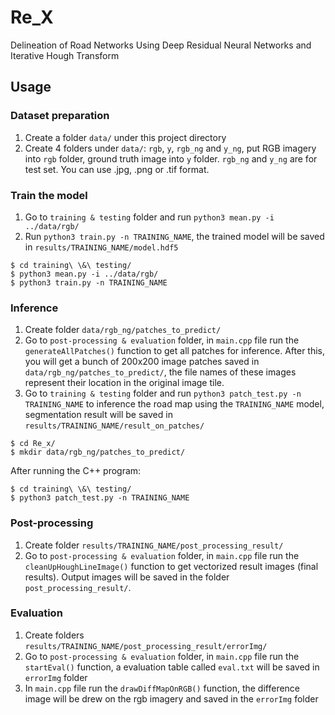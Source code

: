 # Re_X  
Delineation of Road Networks Using Deep Residual Neural Networks and Iterative Hough Transform

## Usage

### Dataset preparation
1. Create a folder `data/` under this project directory
2. Create 4 folders under `data/`: `rgb`, `y`, `rgb_ng` and `y_ng`, put RGB imagery into `rgb` folder, ground truth image into `y` folder. `rgb_ng` and `y_ng` are for test set. You can use .jpg, .png or .tif format. 

### Train the model
1. Go to `training & testing` folder and run `python3 mean.py -i ../data/rgb/`
2. Run `python3 train.py -n TRAINING_NAME`, the trained model will be saved in `results/TRAINING_NAME/model.hdf5`
```
$ cd training\ \&\ testing/
$ python3 mean.py -i ../data/rgb/
$ python3 train.py -n TRAINING_NAME
```

### Inference
1. Create folder `data/rgb_ng/patches_to_predict/`
2. Go to `post-processing & evaluation` folder, in `main.cpp` file run the `generateAllPatches()` function to get all patches for inference. After this, you will get a bunch of 200x200 image patches saved in `data/rgb_ng/patches_to_predict/`, the file names of these images represent their location in the original image tile.
3. Go to `training & testing` folder and run `python3 patch_test.py -n TRAINING_NAME` to inference the road map using the `TRAINING_NAME` model, segmentation result will be saved in `results/TRAINING_NAME/result_on_patches/`
```
$ cd Re_x/
$ mkdir data/rgb_ng/patches_to_predict/
```
After running the C++ program:
```
$ cd training\ \&\ testing/
$ python3 patch_test.py -n TRAINING_NAME
```

### Post-processing
1. Create folder `results/TRAINING_NAME/post_processing_result/`
2. Go to `post-processing & evaluation` folder, in `main.cpp` file run the `cleanUpHoughLineImage()` function to get vectorized result images (final results). Output images will be saved in the folder `post_processing_result/`.

### Evaluation
1. Create folders `results/TRAINING_NAME/post_processing_result/errorImg/`
2. Go to `post-processing & evaluation` folder, in `main.cpp` file run the `startEval()` function, a evaluation table called `eval.txt` will be saved in `errorImg` folder
3. In `main.cpp` file run the `drawDiffMapOnRGB()` function, the difference image will be drew on the rgb imagery and saved in the `errorImg` folder

